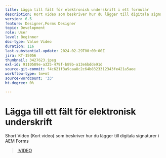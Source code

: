 ```yaml
---
title: Lägga till fält för elektronisk underskrift i ett formulär
description: Kort video som beskriver hur du lägger till digitala signaturer i ett AEM
version: 6.5
feature: Designer,Forms Designer
topic: Development
role: User
level: Beginner
doc-type: Value Video
duration: 116
last-substantial-update: 2024-02-29T00:00:00Z
jira: KT-15056
thumbnail: 3427623.jpeg
exl-id: 9110589e-a325-479f-b89b-a13e6bdde91d
source-git-commit: f4c621f3a9caa8c2c64b8323312343fe421a5aee
workflow-type: tm+mt
source-wordcount: '33'
ht-degree: 0%

---
```


# Lägga till ett fält för elektronisk underskrift

Short Video (Kort video) som beskriver hur du lägger till digitala signaturer i AEM Forms

>[!VIDEO](https://video.tv.adobe.com/v/3427623/?learn=on)
